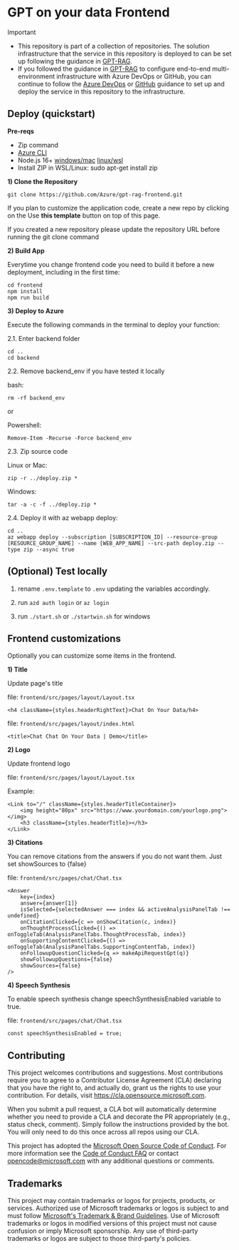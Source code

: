# GPT on your data Frontend

> [!IMPORTANT] 
> - This repository is part of a collection of repositories. The solution infrastructure that the service in this repository is deployed to can be set up following the guidance in [GPT-RAG](https://github.com/Azure/gpt-rag).
> - If you followed the guidance in [GPT-RAG](https://github.com/Azure/gpt-rag) to configure end-to-end multi-environment infrastructure with Azure DevOps or GitHub, you can continue to follow the [Azure DevOps](./docs/AZDO-SETUP.md) or [GitHub](./docs/GH-SETUP.md) guidance to set up and deploy the service in this repository to the infrastructure.


## Deploy (quickstart)

**Pre-reqs**

- Zip command
- [Azure CLI](https://learn.microsoft.com/en-us/cli/azure/install-azure-cli)
- Node.js 16+ [windows/mac](https://nodejs.dev/en/download/)  [linux/wsl](https://nodejs.dev/en/download/package-manager/)
- Install ZIP in WSL/Linux: sudo apt-get install zip

**1) Clone the Repository**

```
git clone https://github.com/Azure/gpt-rag-frontend.git
```

If you plan to customize the application code, create a new repo by clicking on the Use **this template** button on top of this page.

If you created a new repository please update the repository URL before running the git clone command

**2) Build App**

Everytime you change frontend code you need to build it before a new deployment, including in the first time:

```
cd frontend
npm install
npm run build
```

**3) Deploy to Azure** 

Execute the following commands in the terminal to deploy your function:

2.1. Enter backend folder
 
```
cd ..
cd backend
```

2.2. Remove backend_env if you have tested it locally

bash:
```
rm -rf backend_env  
```

or 

Powershell:
```
Remove-Item -Recurse -Force backend_env
```

2.3. Zip source code

Linux or Mac:
```
zip -r ../deploy.zip *
```

Windows:
```
tar -a -c -f ../deploy.zip *
```

2.4. Deploy it with az webapp deploy:

```
cd ..
az webapp deploy --subscription [SUBSCRIPTION_ID] --resource-group [RESOURCE_GROUP_NAME] --name [WEB_APP_NAME] --src-path deploy.zip --type zip --async true
```

## **(Optional) Test locally** 

1) rename ```.env.template``` to ```.env``` updating the variables accordingly.

2) run ```azd auth login``` or ```az login```

3) run ```./start.sh```  or  ```./startwin.sh``` for windows

## Frontend customizations

Optionally you can customize some items in the frontend.

**1) Title**

Update page's title

file: ```frontend/src/pages/layout/Layout.tsx```

```
<h4 className={styles.headerRightText}>Chat On Your Data/h4>
```

file: ```frontend/src/pages/layout/index.html```

```
<title>Chat Chat On Your Data | Demo</title>
```

**2) Logo**

Update frontend logo

file: ```frontend/src/pages/layout/Layout.tsx```

Example:
```
<Link to="/" className={styles.headerTitleContainer}>
    <img height="80px" src="https://www.yourdomain.com/yourlogo.png"></img>
    <h3 className={styles.headerTitle}></h3>
</Link>
```

**3) Citations**

You can remove citations from the answers if you do not want them. Just set showSources to {false}

file: ```frontend/src/pages/chat/Chat.tsx```

```
<Answer
    key={index}
    answer={answer[1]}
    isSelected={selectedAnswer === index && activeAnalysisPanelTab !== undefined}
    onCitationClicked={c => onShowCitation(c, index)}
    onThoughtProcessClicked={() => onToggleTab(AnalysisPanelTabs.ThoughtProcessTab, index)}
    onSupportingContentClicked={() => onToggleTab(AnalysisPanelTabs.SupportingContentTab, index)}
    onFollowupQuestionClicked={q => makeApiRequestGpt(q)}
    showFollowupQuestions={false}
    showSources={false}                                            
/>
```

**4) Speech Synthesis**

To enable speech synthesis change speechSynthesisEnabled variable to true.

file: ```frontend/src/pages/chat/Chat.tsx```

```
const speechSynthesisEnabled = true;
```

## Contributing

This project welcomes contributions and suggestions.  Most contributions require you to agree to a
Contributor License Agreement (CLA) declaring that you have the right to, and actually do, grant us
the rights to use your contribution. For details, visit https://cla.opensource.microsoft.com.

When you submit a pull request, a CLA bot will automatically determine whether you need to provide
a CLA and decorate the PR appropriately (e.g., status check, comment). Simply follow the instructions
provided by the bot. You will only need to do this once across all repos using our CLA.

This project has adopted the [Microsoft Open Source Code of Conduct](https://opensource.microsoft.com/codeofconduct/).
For more information see the [Code of Conduct FAQ](https://opensource.microsoft.com/codeofconduct/faq/) or
contact [opencode@microsoft.com](mailto:opencode@microsoft.com) with any additional questions or comments.

## Trademarks

This project may contain trademarks or logos for projects, products, or services. Authorized use of Microsoft
trademarks or logos is subject to and must follow
[Microsoft's Trademark & Brand Guidelines](https://www.microsoft.com/en-us/legal/intellectualproperty/trademarks/usage/general).
Use of Microsoft trademarks or logos in modified versions of this project must not cause confusion or imply Microsoft sponsorship.
Any use of third-party trademarks or logos are subject to those third-party's policies.
